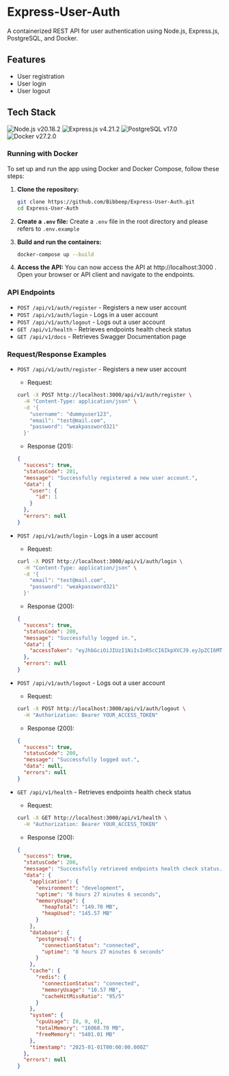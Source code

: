 # Express-User-Auth

A containerized REST API for user authentication using Node.js, Express.js, PostgreSQL, and Docker.

## Features

- User registration
- User login
- User logout

## Tech Stack

![Node.js v20.18.2](https://img.shields.io/badge/Node%20js-v20.18.2-339933?style=for-the-badge&logo=nodedotjs&logoColor=white)
![Express.js v4.21.2](https://img.shields.io/badge/Express%20js-v4.21.2-000000?style=for-the-badge&logo=express&logoColor=white)
![PostgreSQL v17.0](https://img.shields.io/badge/PostgreSQL-v17.0-316192?style=for-the-badge&logo=postgresql&logoColor=white)
![Docker v27.2.0](https://img.shields.io/badge/Docker-v27.2.0-2CA5E0?style=for-the-badge&logo=docker&logoColor=white)

### Running with Docker

To set up and run the app using Docker and Docker Compose, follow these steps:

1. **Clone the repository:**
    ```bash
    git clone https://github.com/Bibbeep/Express-User-Auth.git
    cd Express-User-Auth
    ```

2. **Create a `.env` file:**
    Create a `.env` file in the root directory and please refers to `.env.example`

3. **Build and run the containers:**
    ```bash
    docker-compose up --build
    ```

4. **Access the API:**
    You can now access the API at http://localhost:3000 . Open your browser or API client and navigate to the endpoints.


### API Endpoints

- `POST /api/v1/auth/register` - Registers a new user account
- `POST /api/v1/auth/login` - Logs in a user account
- `POST /api/v1/auth/logout` - Logs out a user account
- `GET /api/v1/health` - Retrieves endpoints health check status
- `GET /api/v1/docs` - Retrieves Swagger Documentation page

### Request/Response Examples

- `POST /api/v1/auth/register` - Registers a new user account

  - Request:
  
  ```bash
  curl -X POST http://localhost:3000/api/v1/auth/register \
    -H "Content-Type: application/json" \
    -d '{
      "username": "dummyuser123",
      "email": "test@mail.com",
      "password": "weakpassword321"
    }'
  ```

  - Response (201):
  
  ```json
  {
    "success": true,
    "statusCode": 201,
    "message": "Successfully registered a new user account.",
    "data": {
      "user": {
        "id": 1
      }
    },
    "errors": null
  }
  ```

- `POST /api/v1/auth/login` - Logs in a user account

  - Request:
  ```bash
  curl -X POST http://localhost:3000/api/v1/auth/login \
    -H "Content-Type: application/json" \
    -d '{
      "email": "test@mail.com",
      "password": "weakpassword321"
    }'
  ```

  - Response (200):
  
  ```json
  {
    "success": true,
    "statusCode": 200,
    "message": "Successfully logged in.",
    "data": {
      "accessToken": "eyJhbGciOiJIUzI1NiIsInR5cCI6IkpXVCJ9.eyJpZCI6MTIzNDU2Nzg5LCJuYW1lIjoiSm9zZXBoIn0.OpOSSw7e485LOP5PrzScxHb7SR6sAOMRckfFwi4rp7o"
    },
    "errors": null
  }
  ```

- `POST /api/v1/auth/logout` - Logs out a user account

  - Request:
  
  ```bash
  curl -X POST http://localhost:3000/api/v1/auth/logout \
    -H "Authorization: Bearer YOUR_ACCESS_TOKEN"
  ```

  - Response (200):
  
  ```json
  {
    "success": true,
    "statusCode": 200,
    "message": "Successfully logged out.",
    "data": null,
    "errors": null
  }
  ```

- `GET /api/v1/health` - Retrieves endpoints health check status

  - Request:
  
  ```bash
  curl -X GET http://localhost:3000/api/v1/health \
    -H "Authorization: Bearer YOUR_ACCESS_TOKEN"
  ```

  - Response (200):
  
  ```json
  {
    "success": true,
    "statusCode": 200,
    "message": "Successfully retrieved endpoints health check status.",
    "data": {
      "application": {
        "environment": "development",
        "uptime": "8 hours 27 minutes 6 seconds",
        "memoryUsage": {
          "heapTotal": "149.70 MB",
          "heapUsed": "145.57 MB"
        }
      },
      "database": {
        "postgresql": {
          "connectionStatus": "connected",
          "uptime": "8 hours 27 minutes 6 seconds"
        }
      },
      "cache": {
        "redis": {
          "connectionStatus": "connected",
          "memoryUsage": "10.57 MB",
          "cacheHitMissRatio": "95/5"
        }
      },
      "system": {
        "cpuUsage": [0, 0, 0],
        "totalMemory": "16068.70 MB",
        "freeMemory": "5401.01 MB"
      },
      "timestamp": "2025-01-01T00:00:00.000Z"
    },
    "errors": null
  }
  ```
